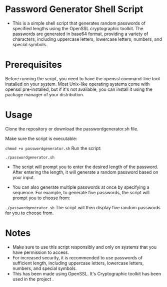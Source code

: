 # Password Generator Shell Script

- This is a simple shell script that generates random passwords of specified lengths using the OpenSSL cryptographic toolkit. The passwords are generated in base64 format, providing a variety of characters, including uppercase letters, lowercase letters, numbers, and special symbols.

# Prerequisites
Before running the script, you need to have the openssl command-line tool installed on your system. Most Unix-like operating systems come with openssl pre-installed, but if it's not available, you can install it using the package manager of your distribution.

# Usage
Clone the repository or download the passwordgenerator.sh file.

Make sure the script is executable:

`chmod +x passwordgenerator.sh`
Run the script:

`./passwordgenerator.sh`
- The script will prompt you to enter the desired length of the password. After entering the length, it will generate a random password based on your input.

- You can also generate multiple passwords at once by specifying a sequence. For example, to generate five passwords, the script will prompt you to choose from:

`./passwordgenerator.sh`
The script will then display five random passwords for you to choose from.

# Notes
- Make sure to use this script responsibly and only on systems that you have permission to access.
- For increased security, it is recommended to use passwords of sufficient length, including uppercase letters, lowercase letters, numbers, and special symbols.
- This has been made using OpenSSL. It's Cryptographic toolkit has been used in the project . 




